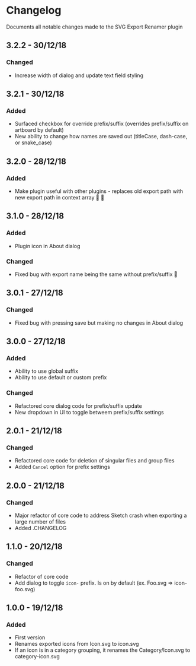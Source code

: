 # Changelog
Documents all notable changes made to the SVG Export Renamer plugin

## 3.2.2 - 30/12/18
### Changed
  - Increase width of dialog and update text field styling

## 3.2.1 - 30/12/18
### Added
  - Surfaced checkbox for override prefix/suffix (overrides prefix/suffix on artboard by default)
  - New ability to change how names are saved out (titleCase, dash-case, or snake_case)

## 3.2.0 - 28/12/18
### Added
 - Make plugin useful with other plugins - replaces old export path with new
   export path in context array 🥳 🎉

## 3.1.0 - 28/12/18
### Added
 - Plugin icon in About dialog

### Changed
 - Fixed bug with export name being the same without prefix/suffix 🎉

## 3.0.1 - 27/12/18
### Changed
 - Fixed bug with pressing save but making no changes in About dialog

## 3.0.0 - 27/12/18
### Added
 - Ability to use global suffix
 - Ability to use default or custom prefix

### Changed
 - Refactored core dialog code for prefix/suffix update
 - New dropdown in UI to toggle betweem prefix/suffix settings

## 2.0.1 - 21/12/18
### Changed
 - Refactored core code for deletion of singular files and group files
 - Added `Cancel` option for prefix settings

## 2.0.0 - 21/12/18
### Changed
 - Major refactor of core code to address Sketch crash when exporting a large number of files
 - Added .CHANGELOG

## 1.1.0 - 20/12/18
### Changed
 - Refactor of core code
 - Add dialog to toggle `icon-` prefix. Is on by default (ex. Foo.svg => icon-foo.svg)

## 1.0.0 - 19/12/18
### Added
 - First version
 - Renames exported icons from Icon.svg to icon.svg
 - If an icon is in a category grouping, it renames the Category/Icon.svg to category-icon.svg